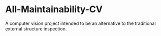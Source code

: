 # All-Maintainability-CV
A computer vision project intended to be an alternative to the traditional external structure inspection.
